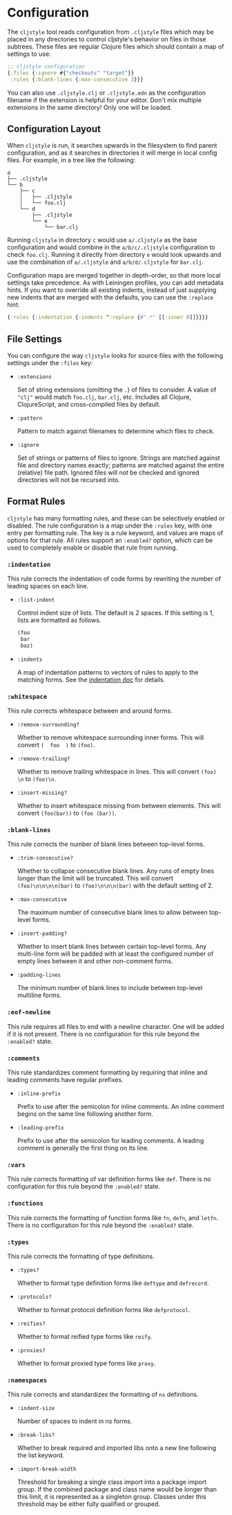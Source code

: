 Configuration
=============

The `cljstyle` tool reads configuration from `.cljstyle` files which may be
placed in any directories to control cljstyle's behavior on files in those
subtrees. These files are regular Clojure files which should contain a map of
settings to use:

```clojure
;; cljstyle configuration
{:files {:ignore #{"checkouts" "target"}}
 :rules {:blank-lines {:max-consecutive 3}}}
```

You can also use `.cljstyle.clj` or `.cljstyle.edn` as the configuration
filename if the extension is helpful for your editor. Don't mix multiple
extensions in the same directory! Only one will be loaded.


## Configuration Layout

When `cljstyle` is run, it searches upwards in the filesystem to find parent
configuration, and as it searches in directories it will merge in local config
files. For example, in a tree like the following:

```
a
├── .cljstyle
└── b
    ├── c
    │   ├── .cljstyle
    │   └── foo.clj
    └── d
        ├── .cljstyle
        └── e
            └── bar.clj
```

Running `cljstyle` in directory `c` would use `a/.cljstyle` as the base
configuration and would combine in the `a/b/c/.cljstyle` configuration to check
`foo.clj`. Running it directly from directory `e` would look upwards and use the
combination of `a/.cljstyle` and `a/b/d/.cljstyle` for `bar.clj`.

Configuration maps are merged together in depth-order, so that more local
settings take precedence. As with Leiningen profiles, you can add metadata
hints. If you want to override all existing indents, instead of just supplying
new indents that are merged with the defaults, you can use the `:replace` hint:

```clojure
{:rules {:indentation {:indents ^:replace {#".*" [[:inner 0]]}}}}
```


## File Settings

You can configure the way `cljstyle` looks for source files with the following
settings under the `:files` key:

* `:extensions`

  Set of string extensions (omitting the `.`) of files to consider. A value of
  `"clj"` would match `foo.clj`, `bar.clj`, etc. Includes all Clojure,
  ClojureScript, and cross-compiled files by default.

* `:pattern`

  Pattern to match against filenames to determine which files to check.

* `:ignore`

  Set of strings or patterns of files to ignore. Strings are matched against
  file and directory names exactly; patterns are matched against the entire
  (relative) file path. Ignored files will not be checked and ignored
  directories will not be recursed into.


## Format Rules

`cljstyle` has many formatting rules, and these can be selectively enabled or
disabled. The rule configuration is a map under the `:rules` key, with one
entry per formatting rule. The key is a rule keyword, and values are maps of
options for that rule. All rules support an `:enabled?` option, which can be
used to completely enable or disable that rule from running.

### `:indentation`

This rule corrects the indentation of code forms by rewriting the number of
leading spaces on each line.

* `:list-indent`

  Control indent size of lists. The default is 2 spaces. If this setting is 1,
  lists are formatted as follows.

  ```clojure
  (foo
   bar
   baz)
  ```

* `:indents`

  A map of indentation patterns to vectors of rules to apply to the matching
  forms. See the [indentation doc](indentation.md) for details.

### `:whitespace`

This rule corrects whitespace between and around forms.

* `:remove-surrounding?`

  Whether to remove whitespace surrounding inner forms. This will convert
  `(  foo  )` to `(foo)`.

* `:remove-trailing?`

  Whether to remove trailing whitespace in lines. This will convert
  `(foo)   \n` to `(foo)\n`.

* `:insert-missing?`

  Whether to insert whitespace missing from between elements. This will convert
  `(foo(bar))` to `(foo (bar))`.

### `:blank-lines`

This rule corrects the number of blank lines between top-level forms.

* `:trim-consecutive?`

  Whether to collapse consecutive blank lines. Any runs of empty lines longer
  than the limit will be truncated. This will convert `(foo)\n\n\n\n(bar)` to
  `(foo)\n\n\n(bar)` with the default setting of 2.

* `:max-consecutive`

  The maximum number of consecutive blank lines to allow between top-level
  forms.

* `:insert-padding?`

  Whether to insert blank lines between certain top-level forms. Any multi-line
  form will be padded with at least the configured number of empty lines
  between it and other non-comment forms.

* `:padding-lines`

  The minimum number of blank lines to include between top-level multiline
  forms.

### `:eof-newline`

This rule requires all files to end with a newline character. One will be added
if it is not present. There is no configuration for this rule beyond the
`:enabled?` state.

### `:comments`

This rule standardizes comment formatting by requiring that inline and leading
comments have regular prefixes.

* `:inline-prefix`

  Prefix to use after the semicolon for inline comments. An inline comment
  begins on the same line following another form.

* `:leading-prefix`

  Prefix to use after the semicolon for leading comments. A leading comment is
  generally the first thing on its line.

### `:vars`

This rule corrects formatting of var definition forms like `def`. There is no
configuration for this rule beyond the `:enabled?` state.

### `:functions`

This rule corrects the formatting of function forms like `fn`, `defn`, and
`letfn`. There is no configuration for this rule beyond the `:enabled?` state.

### `:types`

This rule corrects the formatting of type definitions.

* `:types?`

  Whether to format type definition forms like `deftype` and `defrecord`.

* `:protocols?`

  Whether to format protocol definition forms like `defprotocol`.

* `:reifies?`

  Whether to format reified type forms like `reify`.

* `:proxies?`

  Whether to format proxied type forms like `proxy`.

### `:namespaces`

This rule corrects and standardizes the formatting of `ns` definitions.

* `:indent-size`

  Number of spaces to indent in ns forms.

* `:break-libs?`

  Whether to break required and imported libs onto a new line following the
  list keyword.

* `:import-break-width`

  Threshold for breaking a single class import into a package import group. If
  the combined package and class name would be longer than this limit, it is
  represented as a singleton group. Classes under this threshold may be either
  fully qualified or grouped.
